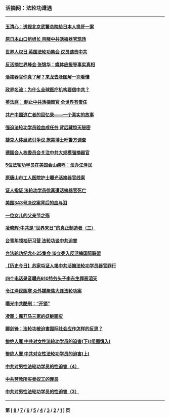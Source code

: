 ### 活摘网：法轮功遭遇
---
#### [玉清心：透视北京武警总院给日本人换肝一案](../../pages/nf5881/n13771978.md?06030430) 
#### [原日本山口组组长 目睹中共活摘器官现场](../../pages/nf5881/n13767360.md?06030430) 
#### [世界人权日 英国法轮功集会 议员谴责中共](../../pages/nf5881/n13431763.md?06030430) 
#### [反活摘世界峰会 张锦华：媒体应报导事实真相](../../pages/nf5881/n13278502.md?06030430) 
#### [活摘器官你真了解？来龙去脉图解一次看懂](../../pages/nf5881/n13013820.md?06030430) 
#### [政界名流：为什么全球医疗机构要信中共？](../../pages/nf5881/n11945479.md?06030430) 
#### [英法庭： 制止中共活摘器官 全世界有责任](../../pages/nf5881/n11330691.md?06030430) 
#### [共产中国逃亡者的回忆录——一个真实的故事](../../pages/nf5881/n10918649.md?06030430) 
#### [强迫法轮功学员验血成任务 背后藏惊天秘密](../../pages/nf5881/n4252384.md?06030430) 
#### [捷克人体展览引争议 旅美博士吁警方调查](../../pages/nf5881/n9429187.md?06030430) 
#### [德国会人权委员会关注中共大规模强摘器官](../../pages/nf5881/n8418950.md?06030430) 
#### [5位法轮功学员在美国会山疾呼：法办江泽民](../../pages/nf5881/n8101519.md?06030430) 
#### [原唐山市工人医院护士曝光活摘器官线索](../../pages/nf5881/n8076384.md?06030430) 
#### [证人指证 法轮功学员徐真遭活摘器官死亡](../../pages/nf5881/n8042467.md?06030430) 
#### [美国343号决议案背后的血与泪](../../pages/nf5881/n8020684.md?06030430) 
#### [一位女儿的父亲节之殇](../../pages/nf5881/n8014122.md?06030430) 
#### [凌晓辉:中共是“世界末日”的真正制造者（三）](../../pages/nf5881/n4210333.md?06030430) 
#### [台青年领袖研习营 法轮功谈中共迫害](../../pages/nf5881/n4141857.md?06030430) 
#### [台法轮功纪念4‧25集会 19立委入反活摘国际联盟](../../pages/nf5881/n4141821.md?06030430) 
#### [【历史今日】苏家屯证人揭中共活摘法轮功学员器官罪行](../../pages/nf5881/n4135912.md?06030430) 
#### [四个电话录音曝光610特务头子李东生罪恶滔天](../../pages/nf5881/n4040060.md?06030430) 
#### [令江泽民胆寒 众外媒聚焦大连法轮功案](../../pages/nf5881/n3932671.md?06030430) 
#### [曝光中共酷刑：“开锁”](../../pages/nf5881/n3889373.md?06030430) 
#### [凌宸：撕开马三家的妖魅画皮](../../pages/nf5881/n3849369.md?06030430) 
#### [郦剑锋：法轮功被迫害国际社会应作怎样的反思？](../../pages/nf5881/n3824560.md?06030430) 
#### [惨绝人寰 中共对女性法轮功学员的迫害(下)(组图慎入)](../../pages/nf5881/n3816285.md?06030430) 
#### [惨绝人寰 中共对女性法轮功学员的迫害(上)](../../pages/nf5881/n3815374.md?06030430) 
#### [中共对男性法轮功学员的性迫害（4）](../../pages/nf5881/n3769144.md?06030430) 
#### [中共劳教所买卖奴工的罪恶](../../pages/nf5881/n3769378.md?06030430) 
#### [中共对男性法轮功学员的性迫害（3）](../../pages/nf5881/n3768231.md?06030430) 

---
#### 第 [ [8](./8.md?06030430) / [7](./7.md?06030430) / [6](./6.md?06030430) / [5](./5.md?06030430) / [4](./4.md?06030430) / [3](./3.md?06030430) / [2](./2.md?06030430) / [1](./1.md?06030430) ] 页
